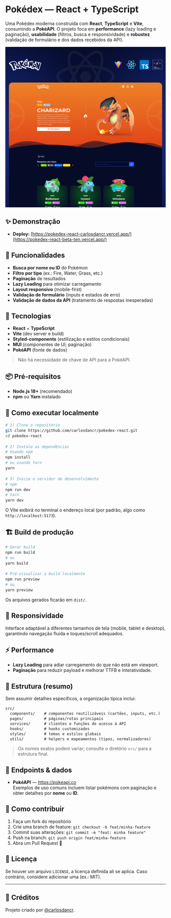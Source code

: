 # Pokédex — React + TypeScript

Uma Pokédex moderna construída com **React**, **TypeScript** e **Vite**, consumindo a **PokéAPI**. O projeto foca em **performance** (lazy loading e paginação), **usabilidade** (filtros, busca e responsividade) e **robustez** (validação de formulário e dos dados recebidos da API).

![Pokédex](public/screenshot.png)

## ✨ Demonstração

- **Deploy:** [https://pokedex-react-carlosdancr.vercel.app/](https://pokedex-react-beta-ten.vercel.app/)

## 🔎 Funcionalidades

- **Busca por nome ou ID** do Pokémon  
- **Filtro por tipo** (ex.: Fire, Water, Grass, etc.)
- **Paginação** de resultados
- **Lazy Loading** para otimizar carregamento
- **Layout responsivo** (mobile-first)
- **Validação de formulário** (inputs e estados de erro)
- **Validação de dados da API** (tratamento de respostas inesperadas)

## 🧰 Tecnologias

- **React** + **TypeScript**
- **Vite** (dev server e build)
- **Styled-components** (estilização e estilos condicionais)
- **MUI** (componentes de UI; paginação)
- **PokéAPI** (fonte de dados)

> Não há necessidade de chave de API para a PokéAPI.

## 📦 Pré-requisitos

- **Node.js 18+** (recomendado)
- **npm** ou **Yarn** instalado

## 🚀 Como executar localmente

```bash
# 1) Clone o repositório
git clone https://github.com/carlosdancr/pokedex-react.git
cd pokedex-react

# 2) Instale as dependências
# Usando npm
npm install
# ou usando Yarn
yarn

# 3) Inicie o servidor de desenvolvimento
# npm
npm run dev
# Yarn
yarn dev
```

O Vite exibirá no terminal o endereço local (por padrão, algo como `http://localhost:5173`).

## 🏗️ Build de produção

```bash
# Gerar build
npm run build
# ou
yarn build

# Pré-visualizar a build localmente
npm run preview
# ou
yarn preview
```

Os arquivos gerados ficarão em `dist/`.

## 📱 Responsividade

Interface adaptável a diferentes tamanhos de tela (mobile, tablet e desktop), garantindo navegação fluida e toques/scroll adequados.

## ⚡ Performance

- **Lazy Loading** para adiar carregamento do que não está em viewport.
- **Paginação** para reduzir payload e melhorar TTFB e interatividade.

## 🧭 Estrutura (resumo)

Sem assumir detalhes específicos, a organização típica inclui:

```
src/
  components/    # componentes reutilizáveis (cartões, inputs, etc.)
  pages/         # páginas/rotas principais
  services/      # clientes e funções de acesso à API
  hooks/         # hooks customizados
  styles/        # temas e estilos globais
  utils/         # helpers e mapeamentos (tipos, normalizadores)
```

> Os nomes exatos podem variar; consulte o diretório `src/` para a estrutura final.

## 🔗 Endpoints & dados

- **PokéAPI** — https://pokeapi.co  
  Exemplos de uso comuns incluem listar pokémons com paginação e obter detalhes por **nome** ou **ID**.

## 🤝 Como contribuir

1. Faça um fork do repositório
2. Crie uma branch de feature: `git checkout -b feat/minha-feature`
3. Commit suas alterações: `git commit -m "feat: minha feature"`
4. Push na branch: `git push origin feat/minha-feature`
5. Abra um Pull Request 🙌

## 📝 Licença

Se houver um arquivo `LICENSE`, a licença definida ali se aplica. Caso contrário, considere adicionar uma (ex.: MIT).

---

## 🙌 Créditos

Projeto criado por [@carlosdancr](https://github.com/carlosdancr).



